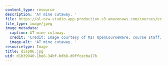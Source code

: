 ```yaml
---
content_type: resource
description: 'AT mine cutaway. '
file: https://ol-ocw-studio-app-production.s3.amazonaws.com/courses/ec-s06-design-for-demining-spring-2007/d1b399401be834bfbdb8d0ffcecba17b_disp06.jpg
file_type: image/jpeg
image_metadata:
  caption: AT mine cutaway.
  credit: 'Credit: Image courtesy of MIT OpenCourseWare, course staff, and students.'
  image-alt: 'AT mine cutaway. '
resourcetype: Image
title: disp06.jpg
uid: d1b39940-1be8-34bf-bdb8-d0ffcecba17b
---
```

